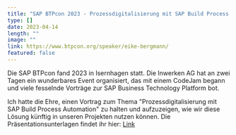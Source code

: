 ```yaml
---
title: "SAP BTPcon 2023 - Prozessdigitalisierung mit SAP Build Process Automation"
type: []
date: 2023-04-14
length: ""
image: ""
link: https://www.btpcon.org/speaker/eike-bergmann/
featured: false
---
```


Die SAP BTPcon fand 2023 in Isernhagen statt. Die Inwerken AG hat an zwei Tagen ein wunderbares Event organisiert, das mit einem CodeJam begann und viele fesselnde Vorträge zur SAP Business Technology Platform bot.

Ich hatte die Ehre, einen Vortrag zum Thema "Prozessdigitalisierung mit SAP Build Process Automation" zu halten und aufzuzeigen, wie wir diese Lösung künftig in unseren Projekten nutzen können.
Die Präsentationsunterlagen findet ihr hier: [Link](https://www.btpcon.org/wp-content/uploads/2023/04/Prozessdigitalisierung_mit_SAP_Build_Process_Automation.pdf)

<!--more-->